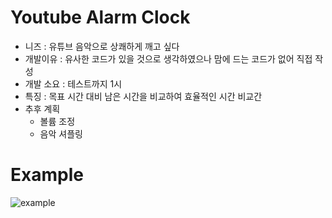 # Youtube Alarm Clock

* 니즈 : 유튜브 음악으로 상쾌하게 깨고 싶다
* 개발이유 : 유사한 코드가 있을 것으로 생각하였으나 맘에 드는 코드가 없어 직접 작성
* 개발 소요 : 테스트까지 1시
* 특징 : 목표 시간 대비 남은 시간을 비교하여 효율적인 시간 비교간
* 추후 계획
    - 볼륨 조정
    - 음악 셔플링
    
# Example
![example](https://user-images.githubusercontent.com/24601847/84619202-6578b080-af0f-11ea-9f14-a82d0a2cb900.png)